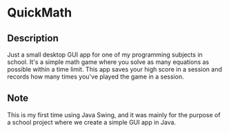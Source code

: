 # QuickMath

## Description

Just a small desktop GUI app for one of my programming subjects in school. It's a simple math game where you solve
as many equations as possible within a time limit. This app saves your high score in a session and records how many
times you've played the game in a session.

## Note

This is my first time using Java Swing, and it was mainly for the purpose of a school project where we create a simple
GUI app in Java.
